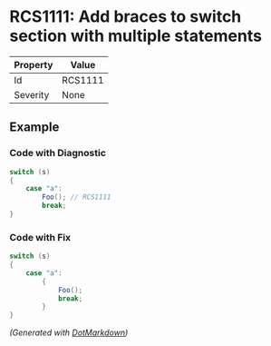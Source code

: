 # RCS1111: Add braces to switch section with multiple statements

| Property | Value   |
| -------- | ------- |
| Id       | RCS1111 |
| Severity | None    |

## Example

### Code with Diagnostic

```csharp
switch (s)
{
    case "a":
        Foo(); // RCS1111
        break;
}
```

### Code with Fix

```csharp
switch (s)
{
    case "a":
        {
            Foo();
            break;
        }
}
```


*\(Generated with [DotMarkdown](http://github.com/JosefPihrt/DotMarkdown)\)*